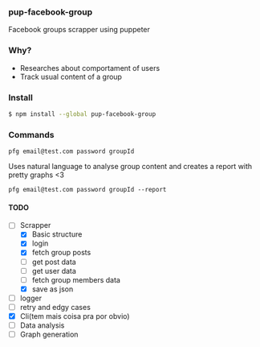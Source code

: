 ### pup-facebook-group

Facebook groups scrapper using puppeter

### Why?
- Researches about comportament of users
- Track usual content of a group

### Install

```bash
$ npm install --global pup-facebook-group
```

### Commands
```
pfg email@test.com password groupId
```

Uses natural language to analyse group content and creates a report with pretty graphs <3

```
pfg email@test.com password groupId --report
```

#### TODO

- [ ] Scrapper
    - [x] Basic structure
    - [x] login
    - [x] fetch group posts
    - [ ] get post data
    - [ ] get user data
    - [ ] fetch group members data
    - [x] save as json
- [ ] logger
- [ ] retry and edgy cases
- [x] Cli(tem mais coisa pra por obvio)
- [ ] Data analysis
- [ ] Graph generation
